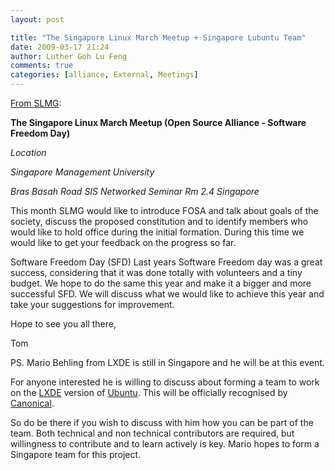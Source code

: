```yaml
---
layout: post

title: "The Singapore Linux March Meetup + Singapore Lubuntu Team"
date: 2009-03-17 21:24
author: Luther Goh Lu Feng
comments: true
categories: [alliance, External, Meetings]
---
```

<a href="http://www.meetup.com/sg-linux/calendar/9766755/">From SLMG</a>:

<strong>The Singapore Linux March Meetup (Open Source Alliance - Software Freedom Day)</strong>

<em>Location</em>

<em>Singapore Management University

Bras Basah Road
SIS Networked Seminar Rm 2.4
Singapore </em>

This month SLMG would like to introduce FOSA and talk about goals of the society, discuss the proposed constitution and to identify members who would like to hold office during the initial formation. During this time we would like to get your feedback on the progress so far.

Software Freedom Day (SFD)
Last years Software Freedom day was a great success, considering that it was done totally with volunteers and a tiny budget. We hope to do the same this year and make it a bigger and more successful SFD. We will discuss what we would like to achieve this year and take your suggestions for improvement.

Hope to see you all there,

Tom

PS. Mario Behling from LXDE is still in Singapore and he will be at this event.

For anyone interested he is willing to discuss about forming a team to work on the <a href="http://lxde.org/">LXDE</a> version of <a href="http://www.ubuntu.com/">Ubuntu</a>. This will be officially recognised by <a href="http://www.canonical.com/">Canonical</a>.

So do be there if you wish to discuss with him how you can be part of the  team. Both technical and non technical contributors are required, but willingness to contribute and to learn actively is key. Mario hopes to form a Singapore team for this project.
